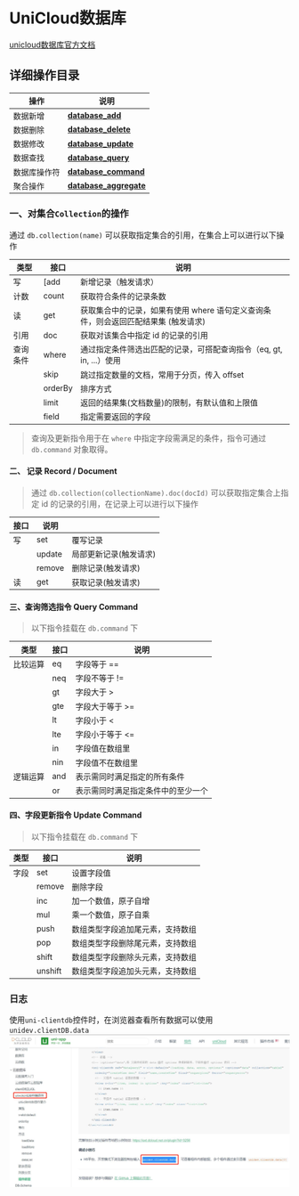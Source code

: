 # UniCloud数据库 
[unicloud数据库官方文档][uniCloud_database]

## 详细操作目录
|   操作	|   说明				|
|------|------------|
| 数据新增	  | [**database_add**][database_add] |
| 数据删除	  | [**database_delete**][database_delete] |
| 数据修改	  | [**database_update**][database_update] |
| 数据查找	  | [**database_query**][database_query] |
| 数据库操作符  | [**database_command**][database_command] |
| 聚合操作  | [**database_aggregate**][database_aggregate] |


### 一、对集合`Collection`的操作
通过 `db.collection(name)` 可以获取指定集合的引用，在集合上可以进行以下操作

|类型	|接口		|说明											|
|------|------------|------------|
|写	|[add	|新增记录（触发请求）							|
|计数	|count		|获取符合条件的记录条数							|
|读	|get		|获取集合中的记录，如果有使用 where 语句定义查询条件，则会返回匹配结果集 (触发请求)|
|引用	|doc		|获取对该集合中指定 id 的记录的引用				|
|查询条件 | where		|通过指定条件筛选出匹配的记录，可搭配查询指令（eq, gt, in, ...）使用|
| |skip		| 跳过指定数量的文档，常用于分页，传入 offset	|
| |orderBy	| 排序方式										|
| |limit	| 返回的结果集(文档数量)的限制，有默认值和上限值	|
| |field	| 指定需要返回的字段								|

> 查询及更新指令用于在 `where` 中指定字段需满足的条件，指令可通过 `db.command` 对象取得。

#### 二、 记录 Record / Document
> 通过 `db.collection(collectionName).doc(docId)` 可以获取指定集合上指定 id 的记录的引用，在记录上可以进行以下操作

|接口	|说明					|					|
|------|------------|------------|
|写		|set					|覆写记录			|
| | update					|局部更新记录(触发请求)|
| | remove					|删除记录(触发请求)	|
| 读	|get					|获取记录(触发请求)	|

#### 三、查询筛选指令 Query Command

>以下指令挂载在 `db.command` 下

|类型	|接口		|说明						|
|------|------------|------------|
|比较运算	|eq			|字段等于 ==				|
| |neq		|字段不等于 !=						|
| |gt		|字段大于 >							|
| |gte		|字段大于等于 >=					    |
| |lt		|字段小于 <							|
| |lte		|字段小于等于 <=					    |
| |in		|字段值在数组里						|
| |nin		|字段值不在数组里					    |
| 逻辑运算	|and		|表示需同时满足指定的所有条件|
| |or		|表示需同时满足指定条件中的至少一个	    |

#### 四、字段更新指令 Update Command
> 以下指令挂载在 `db.command` 下

|类型	|接口	|说明								|
|------|------------|------------|
|字段	|set	|设置字段值							|
||remove	|删除字段							|
||inc	|加一个数值，原子自增				|
||mul	|乘一个数值，原子自乘				|
||push	|数组类型字段追加尾元素，支持数组	|
||pop	|数组类型字段删除尾元素，支持数组	|
||shift	|数组类型字段删除头元素，支持数组	|
||unshift|数组类型字段追加头元素，支持数组	|


### 日志
使用`uni-clientdb`控件时，在浏览器查看所有数据可以使用`unidev.clientDB.data`
![](UniCloud/1.jpg)


[uniCloud_database]:https://uniapp.dcloud.net.cn/uniCloud/cf-database?id=集合-collection
[database_add]:UniCloud/新增文档.md
[database_delete]:UniCloud/删除文档.md
[database_update]:UniCloud/更新文档.md
[database_query]:UniCloud/查询文档.md
[database_command]:UniCloud/数据库操作符.md
[database_aggregate]:UniCloud-聚合操作/README.md
